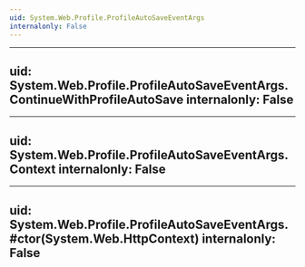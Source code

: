 ```yaml
---
uid: System.Web.Profile.ProfileAutoSaveEventArgs
internalonly: False
---
```


---
uid: System.Web.Profile.ProfileAutoSaveEventArgs.ContinueWithProfileAutoSave
internalonly: False
---

---
uid: System.Web.Profile.ProfileAutoSaveEventArgs.Context
internalonly: False
---

---
uid: System.Web.Profile.ProfileAutoSaveEventArgs.#ctor(System.Web.HttpContext)
internalonly: False
---
